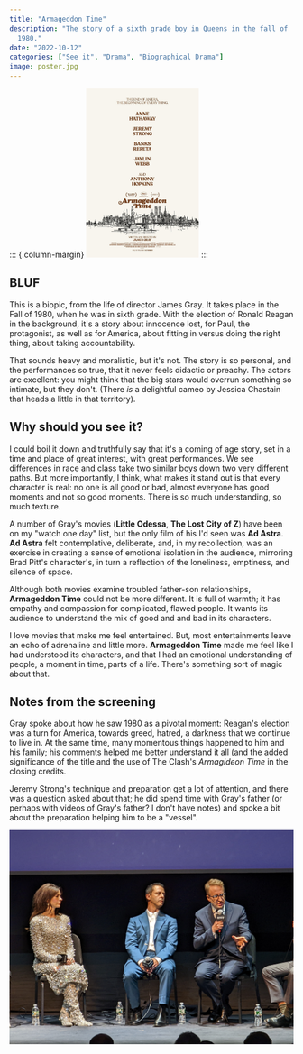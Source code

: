 ```yaml
---
title: "Armageddon Time"
description: "The story of a sixth grade boy in Queens in the fall of
  1980."
date: "2022-10-12"
categories: ["See it", "Drama", "Biographical Drama"]
image: poster.jpg
---
```

::: {.column-margin}
[<img src="poster.jpg" height="300"/>](https://www.imdb.com/title/tt10343028/)
:::

## BLUF

This is a biopic, from the life of director James Gray. It takes place
in the Fall of 1980, when he was in sixth grade. With the election of
Ronald Reagan in the background, it's a story about innocence lost, for
Paul, the protagonist, as well as for America, about fitting in versus
doing the right thing, about taking accountability.

That sounds heavy and moralistic, but it's not. The story is so
personal, and the performances so true, that it never feels didactic or
preachy. The actors are excellent: you might think that the big stars
would overrun something so intimate, but they don't. (There *is* a
delightful cameo by Jessica Chastain that heads a little in that
territory).

## Why should you see it?

I could boil it down and truthfully say that it's a coming of age story,
set in a time and place of great interest, with great performances. We
see differences in race and class take two similar boys down two
very different paths. But more importantly, I think, what makes it stand
out is that every character is real: no one is all good or bad, almost
everyone has good moments and not so good moments. There is so much
understanding, so much texture.

A number of Gray's movies (**Little Odessa**, **The Lost City of Z**)
have been on my "watch one day" list, but the only film of his I'd seen
was **Ad Astra**. **Ad Astra** felt contemplative, deliberate, and, in
my recollection, was an exercise in creating a sense of emotional
isolation in the audience, mirroring Brad Pitt's character's, in turn a
reflection of the loneliness, emptiness, and silence of space.

Although both movies examine troubled father-son relationships,
**Armageddon Time** could not be more different. It is full of warmth;
it has empathy and compassion for complicated, flawed people. It wants
its audience to understand the mix of good and and bad in its
characters.

I love movies that make me feel entertained. But, most entertainments
leave an echo of adrenaline and little more. **Armageddon Time**
made me feel like I had understood its characters, and that I had an
emotional understanding of people, a moment in time, parts of a life.
There's something sort of magic about that.

## Notes from the screening

Gray spoke about how he saw 1980 as a pivotal moment: Reagan's election
was a turn for America, towards greed, hatred, a darkness that we
continue to live in. At the same time, many momentous things happened to
him and his family; his comments helped me better understand it all (and
the added significance of the title and the use of The Clash's
*Armagideon Time* in the closing credits.

Jeremy Strong's technique and preparation get a lot of attention, and
there was a question asked about that; he did spend time with Gray's
father (or perhaps with videos of Gray's father? I don't have notes) and
spoke a bit about the preparation helping him to be a "vessel".

![*Anne Hathaway, Jeremy Strong, and James Gray*](PXL_20221013_002059447.NIGHT.jpg)


